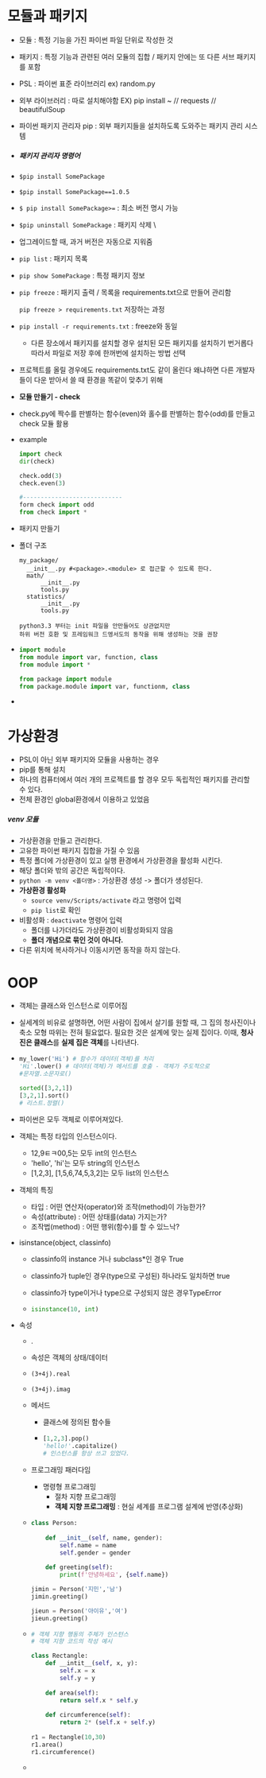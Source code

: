 # 모듈과 패키지

- 모듈 : 특정 기능을 가진 파이썬 파일 단위로 작성한 것
- 패키지 : 특정 기능과 관련된 여러 모듈의 집합 / 패키지 안에는 또 다른 서브 패키지를 포함



- PSL : 파이썬 표준 라이브러리 ex) random.py
- 외부 라이브러리 : 따로 설치해야함 EX) pip install ~ // requests // beautifulSoup



- 파이썬 패키지 관리자 pip : 외부 패키지들을 설치하도록 도와주는 패키지 관리 시스템



- ##### 패키지 관리자 명령어

- ```$pip install SomePackage```

- ```$pip install SomePackage==1.0.5```

- ```$ pip install SomePackage>=``` : 최소 버전 명시 가능

- ```$pip uninstall SomePackage``` : 패키지 삭제 \

- 업그레이드할 때, 과거 버전은 자동으로 지워줌

- ```pip list``` : 패키지 목록

- ```pip show SomePackage``` : 특정 패키지 정보

- ```pip freeze``` : 패키지 출력 / 목록을 requirements.txt으로 만들어 관리함

  ```pip freeze > requirements.txt``` 저장하는 과정

- ```pip install -r requirements.txt``` : freeze와 동일

  - 다른 장소에서 패키지를 설치할 경우 설치된 모든 패키지를 설치하기 번거롭다 따라서 파일로 저장 후에 한꺼번에 설치하는 방법 선택

- 프로젝트를 올릴 경우에도 requirements.txt도 같이 올린다 왜냐하면 다른 개발자들이 다운 받아서 쓸 때 환경을 똑같이 맞추기 위해



- **모듈 만들기 - check**

- check.py에 짝수를 판별하는 함수(even)와 홀수를 판별하는 함수(odd)를 만들고 check 모듈 활용

- example

  ```python
  import check
  dir(check)
  
  check.odd(3)
  check.even(3)
  
  #----------------------------
  form check import odd
  from check import *
  ```

- 패키지 만들기

- 폴더 구조

  ```
  my_package/
  	__init__.py #<package>.<module> 로 접근할 수 있도록 한다.
  	math/
  		__init__.py
  		tools.py
  	statistics/
  		__init__.py
  		tools.py
  		
  python3.3 부터는 init 파일을 안만들어도 상관없지만
  하위 버전 호환 및 프레임워크 드엥서도의 동작을 위해 생성하는 것을 권장
  ```

- ```python
  import module
  from module import var, function, class
  from module import *
  
  from package import module
  from package.module import var, functionm, class
  ```

- 





# 가상환경

- PSL이 아닌 외부 패키지와 모듈을 사용하는 경우
- pip를 통해 설치
- 하나의 컴퓨터에서 여러 개의 프로젝트를 할 경우 모두 독립적인 패키지를 관리할 수 있다.
- 전체 환경인 global환경에서 이용하고 있었음



##### venv 모듈

- 가상환경을 만들고 관리한다.
- 고유한 파이썬 패키지 집합을 가질 수 있음
- 특정 폴더에 가상환경이 있고 실행 환경에서 가상환경을 활성화 시킨다.
- 해당 폴더와 밖의 공간은 독립적이다.
- ```python -m venv <폴더명>``` : 가상환경 생성 -> 폴더가 생성된다.
- **가상환경 활성화**
  - ```source venv/Scripts/activate``` 라고 명령어 입력
  - ```pip list```로 확인
- 비활성화 : ```deactivate``` 명령어 입력
  - 폴더를 나가더라도 가상환경이 비활성화되지 않음
  - **폴더 개념으로 묶인 것이 아니다.**
- 다른 위치에 복사하거나 이동시키면 동작을 하지 않는다.



# OOP

- 객체는 클래스와 인스턴스로 이루어짐

- 실세계의 비유로 설명하면, 어떤 사람이 집에서 살기를 원할 때, 그 집의 청사진이나 축소 모형 따위는 전혀 필요없다. 필요한 것은 설계에 맞는 실제 집이다. 이때, **청사진은 클래스**를 **실제 집은 객체**를 나타낸다.

- ```python
  my_lower('Hi') # 함수가 데이터(객체)를 처리
  'Hi'.lower() # 데이터(객체)가 메서드를 호출 - 객체가 주도적으로
  #문자열.소문자로()
  
  sorted([3,2,1])
  [3,2,1].sort() 
  # 리스트.정렬()
  ```

- 파이썬은 모두 객체로 이루어져있다.

- 객체는 특정 타입의 인스턴스이다.

  - 12,9ㅌㅋ00,5는 모두 int의 인스턴스
  - 'hello', 'hi'는 모두 string의 인스턴스
  - [1,2,3], [1,5,6,74,5,3,2]는 모두 list의 인스턴스



- 객체의 특징

  - 타입 : 어떤 연산자(operator)와 조작(method)이 가능한가?
  - 속성(attribute) : 어떤 상태를(data) 가지는가?
  - 조작법(method) : 어떤 행위(함수)를 할 수 있느낙?

- isinstance(object, classinfo)

  - classinfo의 instance 거나 subclass*인 경우 True

  - classinfo가 tuple인 경우(type으로 구성된) 하나라도 일치하면 true

  - classinfo가 type이거나 type으로 구성되지 않은 경우TypeError

  - ```python
    isinstance(10, int)
    
    ```

- 속성

  - <object>.<attribute>

    

  - 속성은 객체의 상태/데이터

  - ```(3+4j).real```

  - ```(3+4j).imag```

- 메서드

  - 클래스에 정의된 함수들

  - ```python
    [1,2,3].pop()
    'hello!'.capitalize()
    # 인스턴스를 항상 쓰고 있었다.
    ```

- 프로그래밍 패러다임

  - 명령형 프로그래밍
    - 절차 지향 프로그래밍
    - **객체 지향 프로그래밍** : 현실 세계를 프로그램 설계에 반영(추상화)

- ```python
  class Person:
      
      def __init__(self, name, gender):
          self.name = name
          self.gender = gender
          
      def greeting(self):
          print(f'안녕하세요', {self.name})
  
  ```

  ```python
  jimin = Person('지민','남')
  jimin.greeting()
  ```

  ```python
  jieun = Person('아이유','여')
  jieun.greeting()
  ```

- ```python
  # 객체 지향 행동의 주체가 인스턴스
  # 객체 지향 코드의 작성 예시
  
  class Rectangle:
      def __intit__(self, x, y):
          self.x = x
          self.y = y
          
      def area(self):
          return self.x * self.y
      
      def circumference(self):
          return 2* (self.x + self.y)
      
  r1 = Rectangle(10,30)
  r1.area()
  r1.circumference()
  ```

- 
